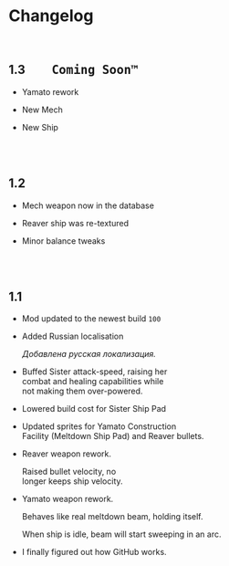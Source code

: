 
# Changelog

<br>

## 1.3   <kbd>  Coming Soon™  </kbd>

-   Yamato rework

-   New Mech

-   New Ship

<br>
<br>

## 1.2

-   Mech weapon now in the database

-   Reaver ship was re-textured

-   Minor balance tweaks

<br>
<br>

## 1.1  

-   Mod updated to the newest build `100`  

-   Added Russian localisation

    *Добавлена русская локализация.*

-   Buffed Sister attack-speed, raising her <br>
    combat and healing capabilities while <br>
    not making them over-powered.  

-   Lowered build cost for Sister Ship Pad

-   Updated sprites for Yamato Construction <br>
    Facility (Meltdown Ship Pad) and Reaver bullets.  

-   Reaver weapon rework.

    Raised bullet velocity, no <br>
    longer keeps ship velocity.  

-   Yamato weapon rework.
    
    Behaves like real meltdown beam, holding itself. 
    
    When ship is idle, beam will start sweeping in an arc.  

-   I finally figured out how GitHub works.  

<br>
